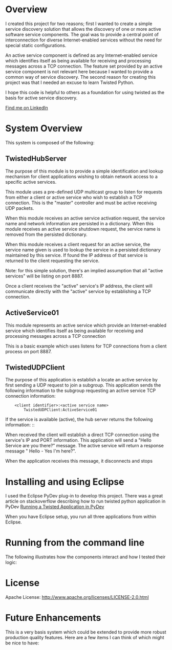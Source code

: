 # Overview

I created this project for two reasons; first I wanted to create a simple service discovery solution that allows the discovery of 
one or more active software service components. The goal was to provide a central point of interconnection for diverse 
Internet-enabled services without the need for special static configurations. 

An active service component is defined as any Internet-enabled service which identifies itself as being available for receiving 
and processing messages across a TCP connection. The feature set provided by an active service component is not relevant here 
because I wanted to provide a common way of service discovery. The second reason for creating this project was that I needed an 
excuse to learn Twisted Python. 

I hope this code is helpful to others as a foundation for using twisted as the basis for active service discovery. 

[Find me on LinkedIn](www.linkedin.com/pub/jeff-hollar/0/6b7/813/)

# System Overview

This system is composed of the following:

TwistedHubServer
----------------
The purpose of this module is to provide a simple identification and lookup mechanism for client 
applications wishing to obtain network access to a specific active services. 

This module uses a pre-defined UDP multicast group to listen for requests from either a client or active service
who wish to establish a TCP connection. This is the "master" controller and must be active receiving UDP packets. 

When this module receives an active service activation request, the service name and network information are persisted in a dictionary.
When this module receives an active service shutdown request, the service name is removed from the persisted dictionary.

When this module receives a client request for an active service, the service name given is used to lookup the service in a 
persisted dictionary maintained by this service. If found the IP address of that service is returned to the client requesting the service. 

Note: for this simple solution, there's an implied assumption that all "active services" will be listing on port 8887.

Once a client receives the "active" service's IP address, the client will communicate directly with the "active"
service by establishing a TCP connection. 

ActiveService01
---------------
This module represents an active service which provide an Internet-enabled service which 
identifies itself as being available for receiving and processing messages across a TCP connection

This is a basic example which uses listens for TCP connections from a client process on port 8887.

TwistedUDPClient
----------------
The purpose of this application is establish a locate an active service by first sending a UDP request to join
a subgroup. This application sends the following information to the subgroup requesting an active service TCP 
connection information:

        <client identifier>:<active service name>
            TwistedUDPClient:ActiveService01

If the service is available (active), the hub server returns the following information:
        <active service name>:<active service IP>:<active service PORT>
        
When received the client will establish a direct TCP connection using the service's IP and PORT information. 
This application will send a "Hello Service are you there?" message. The active service will return a response 
message "<service> Hello - Yes I'm here?".

When the application receives this message, it disconnects and stops

# Installing and using Eclipse

I used the Eclipse PyDev plug-in to develop this project. There was a great article on stackoverflow describing how to run twisted 
python application in PyDev [Running a Twisted Application in PyDev](http://stackoverflow.com/questions/4794707/running-a-twisted-application-in-pydev)

When you have Eclipse setup, you run all three applications from within Eclipse.

# Running from the command line

The following illustrates how the components interact and how I tested their logic: 




# License

Apache License: http://www.apache.org/licenses/LICENSE-2.0.html

# Future Enhancements
This is a very basis system which could be extended to provide more robust production quality features. Here are a few items I can think of 
which might be nice to have:


